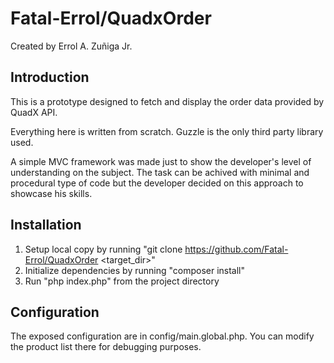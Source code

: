 Fatal-Errol/QuadxOrder
=======

Created by Errol A. Zuñiga Jr.

Introduction
------------

This is a prototype designed to fetch and display the order data provided by QuadX API.

Everything here is written from scratch. Guzzle is the only third party library used.

A simple MVC framework was made just to show the developer's level of understanding on the subject. The task can be achived with minimal and procedural type of code but the developer decided on this approach to showcase his skills.

Installation
------------

1. Setup local copy by running "git clone https://github.com/Fatal-Errol/QuadxOrder <target_dir>"
2. Initialize dependencies by running "composer install"
3. Run "php index.php" from the project directory

Configuration
------------

The exposed configuration are in config/main.global.php. You can modify the product list there for debugging purposes.

